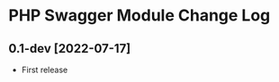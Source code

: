 PHP Swagger Module Change Log
=============================

0.1-dev [2022-07-17]
---------------------
- First release
